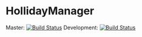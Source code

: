 # HollidayManager

Master: [![Build Status](https://travis-ci.org/bluedevel/HollidayManager.svg?branch=master)](https://travis-ci.org/bluedevel/HollidayManager)
Development: [![Build Status](https://travis-ci.org/bluedevel/HollidayManager.svg?branch=development)](https://travis-ci.org/bluedevel/HollidayManager)
